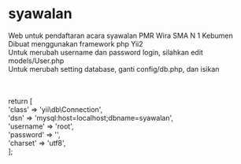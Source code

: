 # syawalan
Web untuk pendaftaran acara syawalan PMR Wira SMA N 1 Kebumen<br>
Dibuat menggunakan framework php Yii2<br>
Untuk merubah username dan password login, silahkan edit models/User.php<br>
Untuk merubah setting database, ganti config/db.php, dan isikan<br>
<br>
<?php<br>
<br>
return [<br>
    'class' => 'yii\db\Connection',<br>
    'dsn' => 'mysql:host=localhost;dbname=syawalan',<br>
    'username' => 'root',<br>
    'password' => '',<br>
    'charset' => 'utf8',<br>
];<br>

